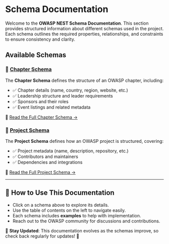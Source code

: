 # **Schema Documentation**

Welcome to the **OWASP NEST Schema Documentation**. This section provides structured information about different schemas used in the project. Each schema outlines the required properties, relationships, and constraints to ensure consistency and clarity.

## **Available Schemas**

### 📌 [Chapter Schema](chapter.md)
The **Chapter Schema** defines the structure of an OWASP chapter, including:
<br>

- ✅ Chapter details (name, country, region, website, etc.)
- ✅ Leadership structure and leader requirements
- ✅ Sponsors and their roles
- ✅ Event listings and related metadata

🔗 [Read the Full Chapter Schema →](chapter.md)

### 📌 [Project Schema](project.md)
The **Project Schema** defines how an OWASP project is structured, covering:
<br>

- ✅ Project metadata (name, description, repository, etc.)
- ✅ Contributors and maintainers
- ✅ Dependencies and integrations

🔗 [Read the Full Project Schema →](project.md)

---

## 🚀 **How to Use This Documentation**
- Click on a schema above to explore its details.
- Use the table of contents on the left to navigate easily.
- Each schema includes **examples** to help with implementation.
- Reach out to the OWASP community for discussions and contributions.

📢 **Stay Updated**: This documentation evolves as the schemas improve, so check back regularly for updates! 🎯
